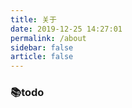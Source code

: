 ```yaml
---
title: 关于
date: 2019-12-25 14:27:01
permalink: /about
sidebar: false
article: false
---
```


### 📚todo
